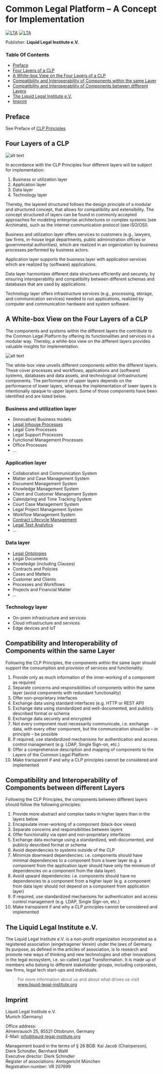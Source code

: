 # Common Legal Platform – A Concept for Implementation
[![LTA](https://img.shields.io/badge/CLP-Ecosystem-blue)](https://github.com/Liquid-Legal-Institute/Common-Legal-Platform)
[![LTA](https://img.shields.io/badge/CLP-Framework-green)](https://github.com/Liquid-Legal-Institute/Common-Legal-Platform)

Publisher: **Liquid Legal Institute e.V.**  

### Table Of Contents
- [Preface](#preface)
- [Four Layers of a CLP](#four-layers-of-a-clp)
- [A White-box View on the Four Layers of a CLP](#a-white-box-view-on-the-four-layers-of-a-clp)
- [Compatibility and Interoperability of Components within the same Layer ](#compatibility-and-interoperability-of-components-within-the-same-layer)
- [Compatibility and Interoperability of Components between different Layers ](#compatibility-and-interoperability-of-components-between-different-layers)
- [The Liquid Legal Institute e.V.](#the-liquid-legal-institute-ev)
- [Imprint](#imprint)

## Preface

See Preface of [CLP Principles](https://github.com/Liquid-Legal-Institute/Common-Legal-Platform/blob/main/Principles.md#preface)

## Four Layers of a CLP
![alt text](https://github.com/Liquid-Legal-Institute/Common-Legal-Platform/blob/main/images/4layers.png "Four Layers")

In accordance with the CLP Principles four different layers will be subject for implementation: 

1. Business or utilization layer
2. Application layer 
3. Data layer 
4. Technology layer 

Thereby, the layered structured follows the design principle of a modular and structured concept, that allows for compatibility and extensibility. The concept structured of layers can be found in commonly accepted approaches for modeling enterprise architectures or complex systems (see Archimate), such as the internet communication protocol (see ISO/OSI). 

Business and utilization layer offers services to customers (e.g., lawyers, law firms, in-house legal departments, public administration offices or governmental authorities), which are realized in an organization by business processes performed by business actors. 

Application layer supports the business layer with application services which are realized by (software) applications. 

Data layer harmonizes different data structures efficiently and securely, by ensuring interoperability and compatibility between different schemas and databases that are used by applications. 

Technology layer offers infrastructure services (e.g., processing, storage, and communication services) needed to run applications, realized by computer and communication hardware and system software. 

## A White-box View on the Four Layers of a CLP  

The components and systems within the different layers the contribute to the Common Legal Platform by offering its functionalities and services in a modular way. Thereby, a white-box view on the different layers provides valuable insights for implementation.  

![alt text](https://github.com/Liquid-Legal-Institute/Common-Legal-Platform/blob/main/images/4layers_whitebox.png "Four Layers White Box View")

The white-box view unveils different components within the different layers. These cover processes and workflows, applications and (software) systems, databases and data assets, and technological (infrastructure) components. The performance of upper layers depends on the performance of lower layers, whereas the implementation of lower layers is intentionally opaque to upper layers. Some of those components have been identified and are listed below. 

### Business and utilization layer 

* (Innovative) Business models 
* [Legal Inhouse Processes](https://www.liquid-legal-institute.com/workinggroups/legal-in-house-processes/)
* Legal Core Processes 
* Legal Support Processes 
* Functional Management Processes 
* Office Processes 
* ... 

### Application layer 
* Collaboration and Communication System 
* Matter and Case Management System 
* Document Management System 
* Knowledge Management System 
* Client and Customer Management System 
* Calendaring and Time Tracking System 
* Court Case Management System 
* Legal Project Management System 
* Workflow Management System 
* [Contract Lifecycle Management](https://www.liquid-legal-institute.com/workinggroups/clm-vendor/)
* [Legal Text Analytics](https://github.com/Liquid-Legal-Institute/Legal-Text-Analytics)
* ... 

### Data layer 
* [Legal Ontologies](https://github.com/Liquid-Legal-Institute/Legal-Ontologies)
* Legal Documents 
* Knowledge (including Clauses) 
* Contracts and Policies 
* Cases and Matters 
* Customer and Clients 
* Processes and Workflows 
* Projects and Financial Matter 
* ... 

### Technology layer 
* On-prem infrastructure and services 
* Cloud infrastructure and services
* Edge devices and IoT

## Compatibility and Interoperability of Components within the same Layer 

Following the CLP Principles, the components within the same layer should support the consumption and provision of services and functionality: 

1. Provide only as much information of the inner-working of a component as required
2. Separate concerns and responsibilities of components within the same layer (avoid components with redundant functionality)
3. Offer non-proprietary interfaces 
4. Exchange data using standard interfaces (e.g. HTTP or REST API) 
5. Exchange data using standardized and well-documented, and publicly described format or schema 
6. Exchange data securely and encrypted  
7. Not every component must necessarily communicate, i.e. exchange data, with every other component, but the communication should be – in principle – be possible  
8. If required, use standardized mechanisms for authentication and access control management (e.g. LDAP, Single Sign-on, etc.) 
9. Offer a comprehensive description and mapping of components to the Layers of the Common Legal Platform
10. Make transparent if and why a CLP principles cannot be considered and implemented

## Compatibility and Interoperability of Components between different Layers 

Following the CLP Principles, the components between different layers should follow the following principles: 

1. Provide more abstract and complex tasks in higher layers than in the layers below
2. Encapsulate inner-working of a component (black-box views)
3. Separate concerns and responsibilities between layers
4. Offer functionality via open and non-proprietary interfaces 
5. Exchange data exchange using a standardized, well-documented, and publicly described format or schema 
6. Avoid dependencies to systems outside of the CLP 
7. Minimize downward dependencies: i.e. components should have minimal dependencies to a component from a lower layer (e.g. a component from the application layer should have only the minimum of dependencies on a component from the data layer)
8. Avoid upward dependencies: i.e. components should have no dependencies to a component from a higher layer (e.g. a component from data layer should not depend on a component from application layer) 
9. If required, use standardized mechanisms for authentication and access control management (e.g. LDAP, Single Sign-on, etc.)  
10. Make transparent if and why a CLP principles cannot be considered and implemented

## The Liquid Legal Institute e.V.
The Liquid Legal Institute e.V. is a non-profit organization incorporated as a registered association (eingetragener Verein) under the laws of Germany. Its purpose, as defined in the articles of association, is to research and promote new ways of thinking and new technologies and other innovations in the legal ecosystem, i.e. so-called Legal Transformation. It is made up of members who belong to different stakeholder groups, including corporates, law firms, legal tech start-ups and individuals. 

> For more information about us and about what drives us visit www.liquid-legal-institute.org

## Imprint
Liquid Legal Institute e.V.  
Munich (Germany)

Office address:  
Almenrausch 25, 85521 Ottobrunn, Germany  
E-Mail: info@liquid-legal-institute.org

Management board in the terms of § 26 BGB: Kai Jacob (Chairperson), Dierk Schindler, Bernhard Waltl  
Executive director: Dierk Schindler  
Register of associations: Amtsgericht München  
Registration number: VR 207699  

